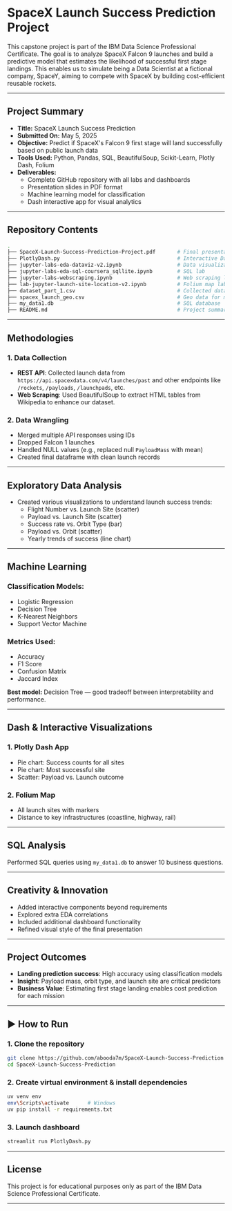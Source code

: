 
# SpaceX Launch Success Prediction Project

This capstone project is part of the IBM Data Science Professional Certificate. The goal is to analyze SpaceX Falcon 9 launches and build a predictive model that estimates the likelihood of successful first stage landings. This enables us to simulate being a Data Scientist at a fictional company, SpaceY, aiming to compete with SpaceX by building cost-efficient reusable rockets.

---

##  Project Summary

- **Title:** SpaceX Launch Success Prediction
- **Submitted On:** May 5, 2025
- **Objective:** Predict if SpaceX's Falcon 9 first stage will land successfully based on public launch data
- **Tools Used:** Python, Pandas, SQL, BeautifulSoup, Scikit-Learn, Plotly Dash, Folium
- **Deliverables:**
  - Complete GitHub repository with all labs and dashboards
  - Presentation slides in PDF format
  - Machine learning model for classification
  - Dash interactive app for visual analytics

---

##  Repository Contents

```bash
.
├── SpaceX-Launch-Success-Prediction-Project.pdf       # Final presentation
├── PlotlyDash.py                                      # Interactive Dashboard
├── jupyter-labs-eda-dataviz-v2.ipynb                  # Data visualization lab
├── jupyter-labs-eda-sql-coursera_sqllite.ipynb        # SQL lab
├── jupyter-labs-webscraping.ipynb                     # Web scraping lab
├── lab-jupyter-launch-site-location-v2.ipynb          # Folium map lab
├── dataset_part_1.csv                                 # Collected data
├── spacex_launch_geo.csv                              # Geo data for map
├── my_data1.db                                        # SQL database
├── README.md                                          # Project summary (this file)
```

---

##  Methodologies

### 1. **Data Collection**

- **REST API**: Collected launch data from `https://api.spacexdata.com/v4/launches/past` and other endpoints like `/rockets`, `/payloads`, `/launchpads`, etc.
- **Web Scraping**: Used BeautifulSoup to extract HTML tables from Wikipedia to enhance our dataset.

### 2. **Data Wrangling**

- Merged multiple API responses using IDs
- Dropped Falcon 1 launches
- Handled NULL values (e.g., replaced null `PayloadMass` with mean)
- Created final dataframe with clean launch records

---

##  Exploratory Data Analysis

- Created various visualizations to understand launch success trends:
  - Flight Number vs. Launch Site (scatter)
  - Payload vs. Launch Site (scatter)
  - Success rate vs. Orbit Type (bar)
  - Payload vs. Orbit (scatter)
  - Yearly trends of success (line chart)

---

##  Machine Learning

### Classification Models:
- Logistic Regression
- Decision Tree
- K-Nearest Neighbors
- Support Vector Machine

### Metrics Used:
- Accuracy
- F1 Score
- Confusion Matrix
- Jaccard Index

**Best model:** Decision Tree — good tradeoff between interpretability and performance.

---

##  Dash & Interactive Visualizations

### 1. **Plotly Dash App**
- Pie chart: Success counts for all sites
- Pie chart: Most successful site
- Scatter: Payload vs. Launch outcome

### 2. **Folium Map**
- All launch sites with markers
- Distance to key infrastructures (coastline, highway, rail)

---

##  SQL Analysis

Performed SQL queries using `my_data1.db` to answer 10 business questions.

---

##  Creativity & Innovation

- Added interactive components beyond requirements
- Explored extra EDA correlations
- Included additional dashboard functionality
- Refined visual style of the final presentation

---

##  Project Outcomes

- **Landing prediction success**: High accuracy using classification models
- **Insight**: Payload mass, orbit type, and launch site are critical predictors
- **Business Value**: Estimating first stage landing enables cost prediction for each mission

---

## ▶ How to Run

### 1. Clone the repository

```bash
git clone https://github.com/abooda7m/SpaceX-Launch-Success-Prediction
cd SpaceX-Launch-Success-Prediction
```

### 2. Create virtual environment & install dependencies

```bash
uv venv env
env\Scripts\activate      # Windows
uv pip install -r requirements.txt
```

### 3. Launch dashboard

```bash
streamlit run PlotlyDash.py
```

---

##  License

This project is for educational purposes only as part of the IBM Data Science Professional Certificate.

---

